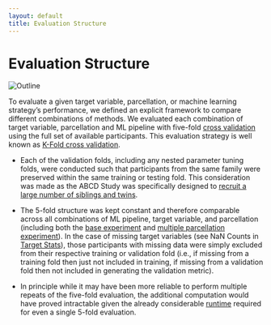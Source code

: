 ```yaml
---
layout: default
title: Evaluation Structure
---
```


# Evaluation Structure

![Outline](https://raw.githubusercontent.com/sahahn/parc_scaling/master/analyze/Figures/Figure1.png)

To evaluate a given target variable, parcellation, or machine learning strategy’s performance, we defined an explicit framework to compare different combinations of methods. We evaluated each combination of target variable, parcellation and ML pipeline with five-fold [cross validation](https://scikit-learn.org/stable/modules/cross_validation.html) using the full set of available participants. This evaluation strategy is well known as [K-Fold cross validation](https://machinelearningmastery.com/k-fold-cross-validation/).

- Each of the validation folds, including any nested parameter tuning folds, were conducted such that participants from the same family were preserved within the same training or testing fold. This consideration was made as the ABCD Study was specifically designed to [recruit a large number of siblings and twins](https://www.ncbi.nlm.nih.gov/pmc/articles/PMC6314286/).

- The 5-fold structure was kept constant and therefore comparable across all combinations of ML pipeline, target variable, and parcellation (including both the [base experiment](./index#base-experiment-setup) and [multiple parcellation experiment](./multiple_parcellations_setup.html)). In the case of missing target variables (see NaN Counts in [Target Stats](./variables#target-stats)), those participants with missing data were simply excluded from their respective training or validation fold (i.e., if missing from a training fold then just not included in training, if missing from a validation fold then not included in generating the validation metric).

- In principle while it may have been more reliable to perform multiple repeats of the five-fold evaluation, the additional computation would have proved intractable given the already considerable [runtime](./trade_offs#runtime) required for even a single 5-fold evaluation.